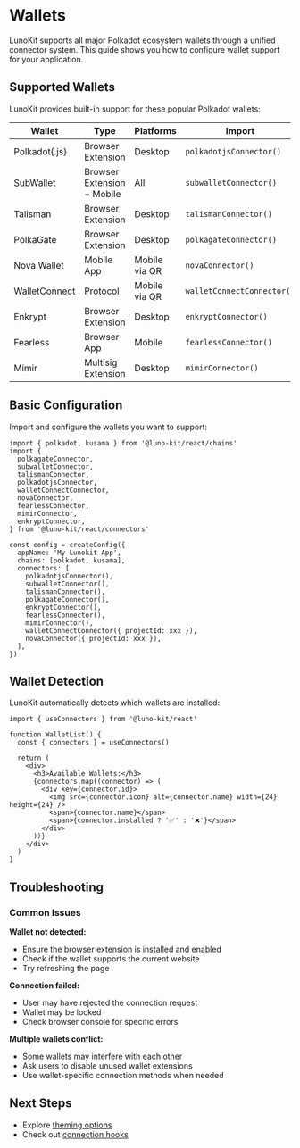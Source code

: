 # Wallets

LunoKit supports all major Polkadot ecosystem wallets through a unified connector system. This guide shows you how to configure wallet support for your application.

## Supported Wallets

LunoKit provides built-in support for these popular Polkadot wallets:

| Wallet | Type | Platforms     | Import |
|--------|------|---------------|--------|
| Polkadot{.js} | Browser Extension | Desktop       | `polkadotjsConnector()` |
| SubWallet | Browser Extension + Mobile | All           | `subwalletConnector()` |
| Talisman | Browser Extension | Desktop       | `talismanConnector()` |
| PolkaGate | Browser Extension | Desktop       | `polkagateConnector()` |
| Nova Wallet | Mobile App | Mobile via QR       | `novaConnector()` |
| WalletConnect | Protocol | Mobile via QR | `walletConnectConnector()` |
| Enkrypt | Browser Extension | Desktop       | `enkryptConnector()` |
| Fearless | Browser App | Mobile        | `fearlessConnector()` |
| Mimir | Multisig Extension | Desktop       | `mimirConnector()` |

## Basic Configuration

Import and configure the wallets you want to support:

```tsx
import { polkadot, kusama } from '@luno-kit/react/chains'
import { 
  polkagateConnector, 
  subwalletConnector, 
  talismanConnector, 
  polkadotjsConnector, 
  walletConnectConnector, 
  novaConnector, 
  fearlessConnector, 
  mimirConnector, 
  enkryptConnector,
} from '@luno-kit/react/connectors'

const config = createConfig({
  appName: 'My Lunokit App',
  chains: [polkadot, kusama],
  connectors: [
    polkadotjsConnector(),
    subwalletConnector(),
    talismanConnector(),
    polkagateConnector(),
    enkryptConnector(),
    fearlessConnector(),
    mimirConnector(),
    walletConnectConnector({ projectId: xxx }),
    novaConnector({ projectId: xxx }),
  ],
})
```

## Wallet Detection

LunoKit automatically detects which wallets are installed:

```tsx
import { useConnectors } from '@luno-kit/react'

function WalletList() {
  const { connectors } = useConnectors()
  
  return (
    <div>
      <h3>Available Wallets:</h3>
      {connectors.map((connector) => (
        <div key={connector.id}>
          <img src={connector.icon} alt={connector.name} width={24} height={24} />
          <span>{connector.name}</span>
          <span>{connector.installed ? '✅' : '❌'}</span>
        </div>
      ))}
    </div>
  )
}
```

## Troubleshooting

### Common Issues

**Wallet not detected:**
- Ensure the browser extension is installed and enabled
- Check if the wallet supports the current website
- Try refreshing the page

**Connection failed:**
- User may have rejected the connection request
- Wallet may be locked
- Check browser console for specific errors

**Multiple wallets conflict:**
- Some wallets may interfere with each other
- Ask users to disable unused wallet extensions
- Use wallet-specific connection methods when needed

## Next Steps

- Explore [theming options](/getting-started/theming)
- Check out [connection hooks](/hooks/connection/use-connect)
